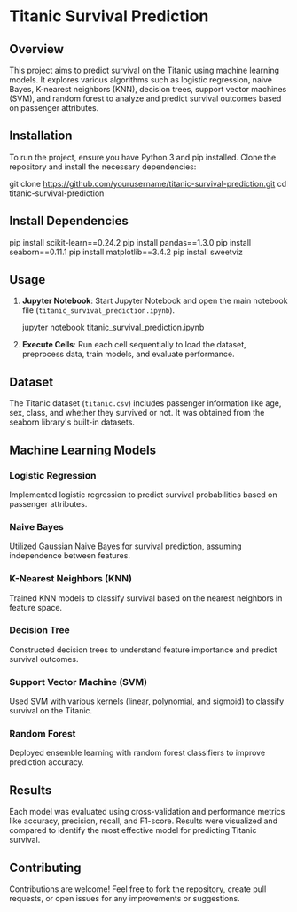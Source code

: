 # Titanic Survival Prediction

## Overview
This project aims to predict survival on the Titanic using machine learning models. It explores various algorithms such as logistic regression, naive Bayes, K-nearest neighbors (KNN), decision trees, support vector machines (SVM), and random forest to analyze and predict survival outcomes based on passenger attributes.

## Installation
To run the project, ensure you have Python 3 and pip installed. Clone the repository and install the necessary dependencies:


git clone https://github.com/yourusername/titanic-survival-prediction.git
cd titanic-survival-prediction

## Install Dependencies

pip install scikit-learn==0.24.2
pip install pandas==1.3.0
pip install seaborn==0.11.1
pip install matplotlib==3.4.2
pip install sweetviz


## Usage
1. **Jupyter Notebook**: Start Jupyter Notebook and open the main notebook file (`titanic_survival_prediction.ipynb`).

   jupyter notebook titanic_survival_prediction.ipynb
  
2. **Execute Cells**: Run each cell sequentially to load the dataset, preprocess data, train models, and evaluate performance.

## Dataset
The Titanic dataset (`titanic.csv`) includes passenger information like age, sex, class, and whether they survived or not. It was obtained from the seaborn library's built-in datasets.

## Machine Learning Models

### Logistic Regression
Implemented logistic regression to predict survival probabilities based on passenger attributes.

### Naive Bayes
Utilized Gaussian Naive Bayes for survival prediction, assuming independence between features.

### K-Nearest Neighbors (KNN)
Trained KNN models to classify survival based on the nearest neighbors in feature space.

### Decision Tree
Constructed decision trees to understand feature importance and predict survival outcomes.

### Support Vector Machine (SVM)
Used SVM with various kernels (linear, polynomial, and sigmoid) to classify survival on the Titanic.

### Random Forest
Deployed ensemble learning with random forest classifiers to improve prediction accuracy.

## Results
Each model was evaluated using cross-validation and performance metrics like accuracy, precision, recall, and F1-score. Results were visualized and compared to identify the most effective model for predicting Titanic survival.

## Contributing
Contributions are welcome! Feel free to fork the repository, create pull requests, or open issues for any improvements or suggestions.

